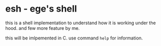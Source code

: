 # esh - ege's shell

this is a shell implementation to understand how it
is working under the hood. and few more feature by me.

this will be imlpemented in C.
use command `help` for information.
